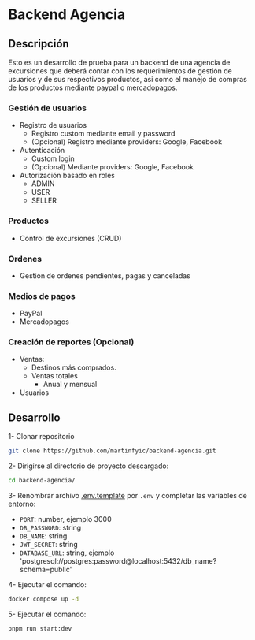 # Backend Agencia

## Descripción

Esto es un desarrollo de prueba para un backend de una agencia de excursiones que deberá contar con los requerimientos de gestión de usuarios y de sus respectivos productos, asi como el manejo de compras de los productos mediante paypal o mercadopagos.

### Gestión de usuarios

- Registro de usuarios
  - Registro custom mediante email y password
  - (Opcional) Registro mediante providers: Google, Facebook
- Autenticación
  - Custom login
  - (Opcional) Mediante providers: Google, Facebook
- Autorización basado en roles
  - ADMIN
  - USER
  - SELLER

### Productos

- Control de excursiones (CRUD)

### Ordenes

- Gestión de ordenes pendientes, pagas y canceladas

### Medios de pagos

- PayPal
- Mercadopagos

### Creación de reportes (Opcional)

- Ventas:
  - Destinos más comprados.
  - Ventas totales
    - Anual y mensual
- Usuarios

## Desarrollo

1- Clonar repositorio

```bash
git clone https://github.com/martinfyic/backend-agencia.git
```

2- Dirigirse al directorio de proyecto descargado:

```bash
cd backend-agencia/
```

3- Renombrar archivo [.env.template](./.env.template) por `.env` y completar las variables de entorno:

- `PORT`: number, ejemplo 3000
- `DB_PASSWORD`: string
- `DB_NAME`: string
- `JWT_SECRET`: string
- `DATABASE_URL`: string, ejemplo 'postgresql://postgres:password@localhost:5432/db_name?schema=public'

4- Ejecutar el comando:

```bash
docker compose up -d
```

5- Ejecutar el comando:

```bash
pnpm run start:dev
```
